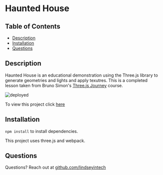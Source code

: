 # Haunted House 

## Table of Contents
* [Description](#description)
* [Installation](#installation)
* [Questions](#questions)

## Description
Haunted House is an educational demonstration using the Three.js library to generate geometries and lights and apply texutres. This is a completed lesson taken from Bruno Simon's [Three.js Journey](https://threejs-journey.com/) course.

![deployed](https://gyazo.com/7effab3d65d84b5c614320aeeff3dc4f.gif)

To view this project click [here](https://hauntedhouse-sandy.vercel.app/)

## Installation
`npm install` to install dependencies. 

This project uses three.js and webpack.

## Questions
Questions? Reach out at [github.com/lindseyintech](github.com/lindseyintech)
